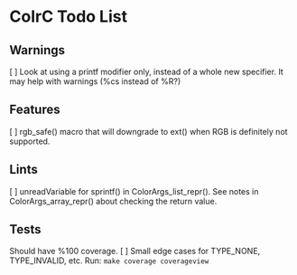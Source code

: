 # ColrC Todo List

## Warnings
[ ] Look at using a printf modifier only, instead of a whole new specifier.
    It may help with warnings (%cs instead of %R?)

## Features
[ ] rgb_safe() macro that will downgrade to ext() when RGB is definitely not
    supported.

## Lints
[ ] unreadVariable for sprintf() in ColorArgs_list_repr().
    See notes in ColorArgs_array_repr() about checking the return value.

## Tests
Should have %100 coverage.
[ ] Small edge cases for TYPE_NONE, TYPE_INVALID, etc. Run: `make coverage coverageview`
